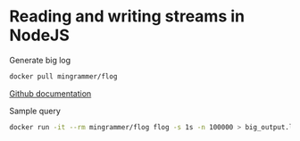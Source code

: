 # Reading and writing streams in NodeJS

Generate big log

```bash
docker pull mingrammer/flog
```

[Github documentation](https://github.com/mingrammer/flog)

Sample query 

```bash
docker run -it --rm mingrammer/flog flog -s 1s -n 100000 > big_output.log
```
